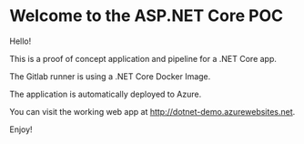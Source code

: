 # Welcome to the ASP.NET Core POC

Hello!

This is a proof of concept application and pipeline for a .NET Core app.

The Gitlab runner is using a .NET Core Docker Image.

The application is automatically deployed to Azure.

You can visit the working web app at http://dotnet-demo.azurewebsites.net.

Enjoy!

